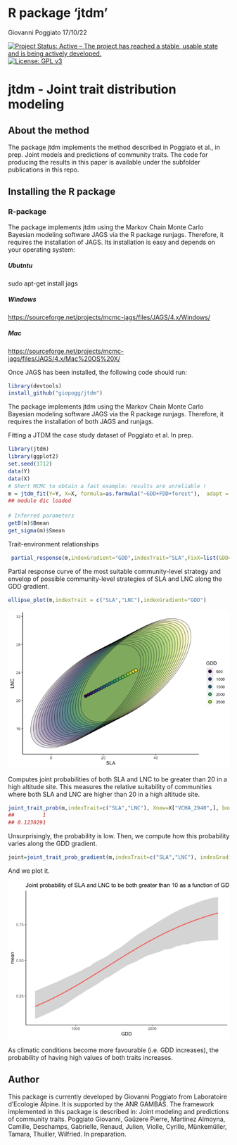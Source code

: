 R package ‘jtdm’
================
Giovanni Poggiato
17/10/22

[![Project Status: Active – The project has reached a stable, usable
state and is being actively
developed.](http://www.repostatus.org/badges/latest/active.svg)](http://www.repostatus.org/#active)
[![License: GPL
v3](https://img.shields.io/badge/License-GPL%20v3-blue.svg)](https://www.gnu.org/licenses/gpl-3.0)

# jtdm - Joint trait distribution modeling

## About the method

The package jtdm implements the method described in Poggiato et al., in
prep. Joint models and predictions of community traits. The code for
producing the results in this paper is available under the subfolder
publications in this repo.

## Installing the R package

### R-package

The package implements jtdm using the Markov Chain Monte Carlo Bayesian
modeling software JAGS via the R package runjags. Therefore, it requires
the installation of JAGS. Its installation is easy and depends on your
operating system:

##### Ubutntu

sudo apt-get install jags

##### Windows

<https://sourceforge.net/projects/mcmc-jags/files/JAGS/4.x/Windows/>

##### Mac

<https://sourceforge.net/projects/mcmc-jags/files/JAGS/4.x/Mac%20OS%20X/>

Once JAGS has been installed, the following code should run:

``` r
library(devtools)
install_github("giopogg/jtdm")
```

The package implements jtdm using the Markov Chain Monte Carlo Bayesian
modeling software JAGS via the R package runjags. Therefore, it requires
the installation of both JAGS and runjags.

Fitting a JTDM the case study dataset of Poggiato et al. In prep.

``` r
library(jtdm)
library(ggplot2)
set.seed(1712)
data(Y)
data(X)
# Short MCMC to obtain a fast example: results are unreliable !
m = jtdm_fit(Y=Y, X=X, formula=as.formula("~GDD+FDD+forest"),  adapt = 10, burnin = 100, sample = 100)
## module dic loaded

# Inferred parameters
getB(m)$Bmean
get_sigma(m)$Smean
```

Trait-environment relationships

``` r
 partial_response(m,indexGradient="GDD",indexTrait="SLA",FixX=list(GDD=NULL,FDD=NULL,forest=1))$p
```

Partial response curve of the most suitable community-level strategy and
envelop of possible community-level strategies of SLA and LNC along the
GDD gradient.

``` r
ellipse_plot(m,indexTrait = c("SLA","LNC"),indexGradient="GDD")
```

![](man/figures/unnamed-chunk-3-1.png)<!-- -->

Computes joint probabilities of both SLA and LNC to be greater than 20
in a high altitude site. This measures the relative suitability of
communities where both SLA and LNC are higher than 20 in a high altitude
site.

``` r
joint_trait_prob(m,indexTrait=c("SLA","LNC"), Xnew=X["VCHA_2940",], bounds=list(c(20,Inf),c(20,Inf)))$PROBmean
##         1 
## 0.1230291
```

Unsurprisingly, the probability is low. Then, we compute how this
probability varies along the GDD gradient.

``` r
joint=joint_trait_prob_gradient(m,indexTrait=c("SLA","LNC"), indexGradient="GDD", bounds=list(c(mean(Y[,"SLA"]),Inf),c(mean(Y[,"SLA"]),Inf)))
```

And we plot it.

![](man/figures/unnamed-chunk-6-1.png)<!-- -->

As climatic conditions become more favourable (i.e. GDD increases), the
probability of having high values of both traits increases.

## Author

This package is currently developed by Giovanni Poggiato from
Laboratoire d’Ecologie Alpine. It is supported by the ANR GAMBAS. The
framework implemented in this package is described in: Joint modeling
and predictions of community traits. Poggiato Giovanni, Gaüzere Pierre,
Martinez Almoyna, Camille, Deschamps, Gabrielle, Renaud, Julien, Violle,
Cyrille, Münkemüller, Tamara, Thuiller, Wilfried. In preparation.
